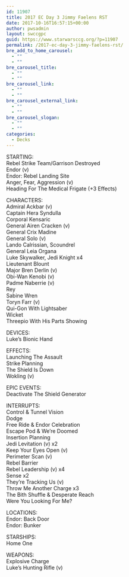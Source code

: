 ```yaml
---
id: 11907
title: 2017 EC Day 3 Jimmy Faelens RST
date: 2017-10-16T16:57:15+00:00
author: pwsadmin
layout: swccgpc
guid: https://www.starwarsccg.org/?p=11907
permalink: /2017-ec-day-3-jimmy-faelens-rst/
bre_add_to_home_carousel:
  - ""
  - ""
bre_carousel_title:
  - ""
  - ""
bre_carousel_link:
  - ""
  - ""
bre_carousel_external_link:
  - ""
  - ""
bre_carousel_slogan:
  - ""
  - ""
categories:
  - Decks
---
```

STARTING:  
Rebel Strike Team/Garrison Destroyed  
Endor (v)  
Endor: Rebel Landing Site  
Anger, Fear, Aggression (v)  
Heading For The Medical Frigate (+3 Effects)

CHARACTERS:  
Admiral Ackbar (v)  
Captain Hera Syndulla  
Corporal Kensaric  
General Airen Cracken (v)  
General Crix Madine  
General Solo (v)  
Lando Calrissian, Scoundrel  
General Leia Organa  
Luke Skywalker, Jedi Knight x4  
Lieutenant Blount  
Major Bren Derlin (v)  
Obi-Wan Kenobi (v)  
Padme Naberrie (v)  
Rey  
Sabine Wren  
Toryn Farr (v)  
Qui-Gon With Lightsaber  
Wicket  
Threepio With His Parts Showing

DEVICES:  
Luke’s Bionic Hand

EFFECTS:  
Launching The Assault  
Strike Planning  
The Shield Is Down  
Wokling (v)

EPIC EVENTS:  
Deactivate The Shield Generator

INTERRUPTS:  
Control & Tunnel Vision  
Dodge  
Free Ride & Endor Celebration  
Escape Pod & We’re Doomed  
Insertion Planning  
Jedi Levitation (v) x2  
Keep Your Eyes Open (v)  
Perimeter Scan (v)  
Rebel Barrier  
Rebel Leadership (v) x4  
Sense x2  
They’re Tracking Us (v)  
Throw Me Another Charge x3  
The Bith Shuffle & Desperate Reach  
Were You Looking For Me?

LOCATIONS:  
Endor: Back Door  
Endor: Bunker

STARSHIPS:  
Home One

WEAPONS:  
Explosive Charge  
Luke’s Hunting Rifle (v)